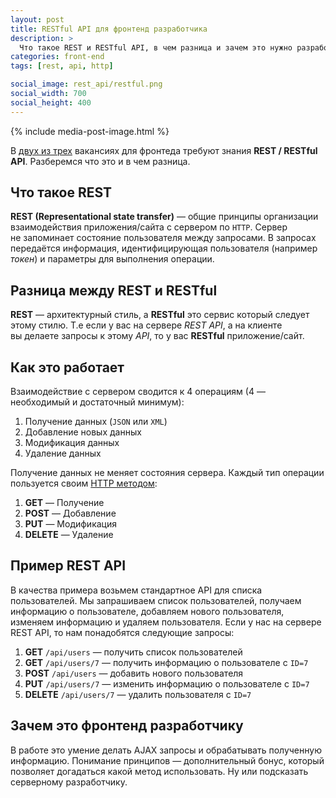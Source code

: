 ```yaml
---
layout: post
title: RESTful API для фронтенд разработчика
description: >
  Что такое REST и RESTful API, в чем разница и зачем это нужно разработчику интерфейсов.
categories: front-end
tags: [rest, api, http]

social_image: rest_api/restful.png
social_width: 700
social_height: 400
---
```


{% include media-post-image.html %}

В <a href="/front-end/plan_for_frontend_developer/">двух из трех</a> вакансиях для фронтеда требуют знания **REST / RESTful API**. Разберемся что это и в чем разница.

<!-- more -->

## Что такое REST

**REST (Representational state transfer)** — общие принципы организации взаимодействия приложения/сайта с сервером по `HTTP`. Сервер не запоминает состояние пользователя между запросами. В запросах передаётся информация, идентифицирующая пользователя (например <i>токен</i>) и параметры для выполнения операции.

## Разница между REST и RESTful
**REST** — архитектурный стиль, а **RESTful** это сервис который следует этому стилю. Т.е если у вас на сервере _REST API_, а на клиенте вы делаете запросы к этому <i>API</i>, то у вас **RESTful** приложение/сайт.

## Как это работает

Взаимодействие с сервером сводится к 4 операциям (4 — необходимый и достаточный минимум):

1. Получение данных (`JSON` или `XML`)
1. Добавление новых данных
1. Модификация данных
1. Удаление данных


Получение данных не меняет состояния сервера. Каждый тип операции пользуется своим <a rel="nofollow" href="https://ru.wikipedia.org/wiki/HTTP#.D0.9C.D0.B5.D1.82.D0.BE.D0.B4.D1.8B">HTTP методом</a>:

1. **GET** — Получение
1. **POST** — Добавление
1. **PUT** — Модификация
1. **DELETE** — Удаление


## Пример REST API
В качества примера возьмем стандартное API для списка пользователей. Мы запрашиваем список пользователей, получаем информацию о пользователе, добавляем нового пользователя, изменяем информацию и удаляем пользователя. Если у нас на сервере REST API, то нам понадобятся следующие запросы:

1. **GET** `/api/users` — получить список пользователей
1. **GET** `/api/users/7` — получить информацию о пользователе с `ID=7`
1. **POST** `/api/users` — добавить нового пользователя
1. **PUT** `/api/users/7` — изменить информацию о пользователе с `ID=7`
1. **DELETE** `/api/users/7` — удалить пользователя с `ID=7`


## Зачем это фронтенд разработчику

В работе это умение делать AJAX запросы и обрабатывать полученную информацию. Понимание принципов — дополнительный бонус, который позволяет догадаться какой метод использовать. Ну или подсказать серверному разработчику.
